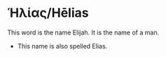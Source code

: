 # Ἡλίας/Hēlias

This word is the name Elijah. It is the name of a man.

* This name is also spelled Elias.
